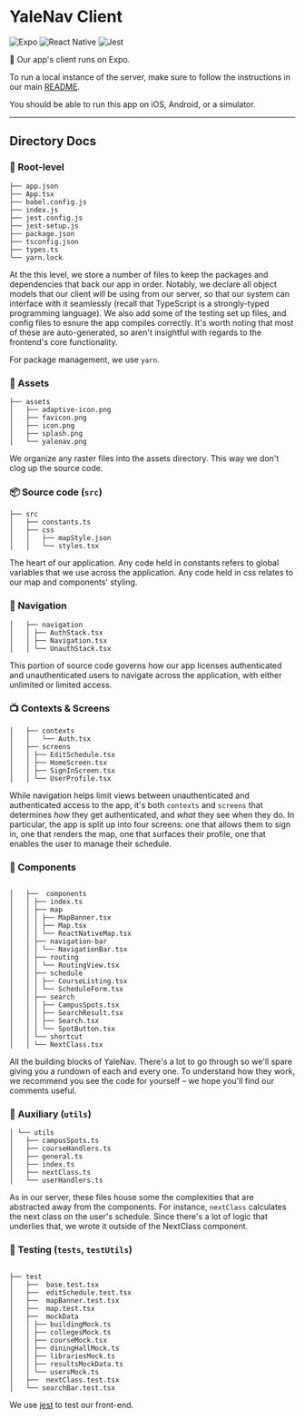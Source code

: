 # YaleNav Client

![Expo](https://img.shields.io/badge/expo-1C1E24?style=for-the-badge&logo=expo&logoColor=#D04A37)
![React Native](https://img.shields.io/badge/react_native-%2320232a.svg?style=for-the-badge&logo=react&logoColor=%2361DAFB)
![Jest](https://img.shields.io/badge/-jest-%23C21325?style=for-the-badge&logo=jest&logoColor=white)

📱 Our app's client runs on Expo.

To run a local instance of the server, make sure to follow the instructions in our main [README](https://github.com/yale-swe/f22-yalenav#readme).

You should be able to run this app on iOS, Android, or a simulator.

---

## Directory Docs

### 🌱 Root-level

```
├── app.json
├── App.tsx
├── babel.config.js
├── index.js
├── jest.config.js
├── jest-setup.js
├── package.json
├── tsconfig.json
├── types.ts
└── yarn.lock
```

At the this level, we store a number of files to keep the packages and dependencies that back our app in order.
Notably, we declare all object models that our client will be using from our server, so that our system can interface with it seamlessly (recall that TypeScript is a strongly-typed programming language). We also add some of the testing set up files, and config files to esnure the app compiles correctly. It's worth noting that most of these are auto-generated, so aren't insightful with regards to the frontend's core functionality.

For package management, we use `yarn`.

### 🎨 Assets

```
├── assets
│   ├── adaptive-icon.png
│   ├── favicon.png
│   ├── icon.png
│   ├── splash.png
│   └── yalenav.png

```

We organize any raster files into the assets directory. This way we don't clog up the source code.

### 📦 Source code (`src`)

```
├── src
│   ├── constants.ts
│   ├── css
│   │   ├── mapStyle.json
│   │   └── styles.tsx

```

The heart of our application. Any code held in constants refers to global variables that we use across the application. Any code held in css relates to our map and components' styling.

### 🧭 Navigation

```
│   ├── navigation
│   │ ├── AuthStack.tsx
│   │ ├── Navigation.tsx
│   │ └── UnauthStack.tsx
```

This portion of source code governs how our app licenses authenticated and unauthenticated users to navigate across the application, with either unlimited or limited access.

### 📺 Contexts & Screens

```
│   ├── contexts
│   │   └── Auth.tsx
│   ├── screens
│   │ ├── EditSchedule.tsx
│   │ ├── HomeScreen.tsx
│   │ ├── SignInScreen.tsx
│   │ └── UserProfile.tsx
```

While navigation helps limit views between unauthenticated and authenticated access to the app, it's both `contexts` and `screens` that determines _how_ they get authenticated, and _what_ they see when they do.
In particular, the app is split up into four screens: one that allows them to sign in, one that renders the map, one that surfaces their profile, one that enables the user to manage their schedule.

### 🧱 Components

```

│   ├──  components
│   │ ├── index.ts
│   │ ├── map
│   │ │ ├── MapBanner.tsx
│   │ │ ├── Map.tsx
│   │ │ └── ReactNativeMap.tsx
│   │ ├── navigation-bar
│   │ │ └── NavigationBar.tsx
│   │ ├── routing
│   │ │ └── RoutingView.tsx
│   │ ├── schedule
│   │ │ ├── CourseListing.tsx
│   │ │ └── ScheduleForm.tsx
│   │ ├── search
│   │ │ ├── CampusSpots.tsx
│   │ │ ├── SearchResult.tsx
│   │ │ ├── Search.tsx
│   │ │ └── SpotButton.tsx
│   │ └── shortcut
│   │ └── NextClass.tsx

```

All the building blocks of YaleNav. There's a lot to go through so we'll spare giving you a rundown of each and every one. To understand how they work, we recommend you see the code for yourself – we hope you'll find our comments useful.

### 🤲 Auxiliary (`utils`)

```
│ └── utils
│   ├── campusSpots.ts
│   ├── courseHandlers.ts
│   ├── general.ts
│   ├── index.ts
│   ├── nextClass.ts
│   └── userHandlers.ts

```

As in our server, these files house some the complexities that are abstracted away from the components. For instance, `nextClass` calculates the next class on the user's schedule. Since there's a lot of logic that underlies that, we wrote it outside of the NextClass component.

### 📝 Testing (`tests`, `testUtils`)

```

├── test
│   ├──  base.test.tsx
│   ├──  editSchedule.test.tsx
│   ├──  mapBanner.test.tsx
│   ├──  map.test.tsx
│   ├──  mockData
│   │ ├── buildingMock.ts
│   │ ├── collegesMock.ts
│   │ ├── courseMock.tsx
│   │ ├── diningHallMock.ts
│   │ ├── librariesMock.ts
│   │ ├── resultsMockData.ts
│   │ └── usersMock.ts
│   ├──  nextClass.test.tsx
│   └── searchBar.test.tsx

```

We use [jest](https://jestjs.io/) to test our front-end.
